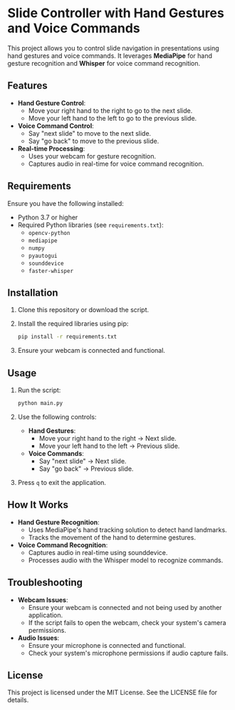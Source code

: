 # Slide Controller with Hand Gestures and Voice Commands

This project allows you to control slide navigation in presentations using hand gestures and voice commands. It leverages **MediaPipe** for hand gesture recognition and **Whisper** for voice command recognition.

## Features

- **Hand Gesture Control**:
  - Move your right hand to the right to go to the next slide.
  - Move your left hand to the left to go to the previous slide.
- **Voice Command Control**:
  - Say "next slide" to move to the next slide.
  - Say "go back" to move to the previous slide.
- **Real-time Processing**:
  - Uses your webcam for gesture recognition.
  - Captures audio in real-time for voice command recognition.

## Requirements

Ensure you have the following installed:

- Python 3.7 or higher
- Required Python libraries (see `requirements.txt`):
  - `opencv-python`
  - `mediapipe`
  - `numpy`
  - `pyautogui`
  - `sounddevice`
  - `faster-whisper`

## Installation

1. Clone this repository or download the script.
2. Install the required libraries using pip:

   ```bash
   pip install -r requirements.txt
   ```

3. Ensure your webcam is connected and functional.

## Usage
1. Run the script:

    ```bash
    python main.py
    ```

2. Use the following controls:
    - **Hand Gestures**:
        - Move your right hand to the right → Next slide.
        - Move your left hand to the left → Previous slide.
    - **Voice Commands**:
        - Say "next slide" → Next slide.
        - Say "go back" → Previous slide.
3. Press `q` to exit the application.

## How It Works
- **Hand Gesture Recognition**:
    - Uses MediaPipe's hand tracking solution to detect hand landmarks.
    - Tracks the movement of the hand to determine gestures.
- **Voice Command Recognition**:
    - Captures audio in real-time using sounddevice.
    - Processes audio with the Whisper model to recognize commands.

## Troubleshooting
- **Webcam Issues**:
    - Ensure your webcam is connected and not being used by another application.
    - If the script fails to open the webcam, check your system's camera permissions.
- **Audio Issues**:
    - Ensure your microphone is connected and functional.
    - Check your system's microphone permissions if audio capture fails.

## License
This project is licensed under the MIT License. See the LICENSE file for details.